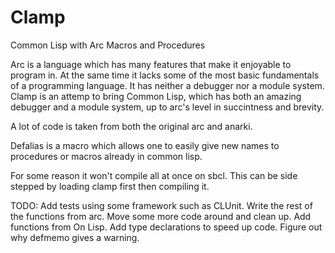 Clamp
====

Common Lisp with Arc Macros and Procedures

Arc is a language which has many features that make it enjoyable to program in. At the same time it lacks some of the most basic fundamentals of a programming language. It has neither a debugger nor a module system. Clamp is an attemp to bring Common Lisp, which has both an amazing debugger and a module system, up to arc's level in succintness and brevity.

A lot of code is taken from both the original arc and anarki.

Defalias is a macro which allows one to easily give new names to procedures or macros already in common lisp.

For some reason it won't compile all at once on sbcl. This can be side stepped by loading clamp first then compiling it.

TODO:
Add tests using some framework such as CLUnit.
Write the rest of the functions from arc.
Move some more code around and clean up.
Add functions from On Lisp.
Add type declarations to speed up code.
Figure out why defmemo gives a warning.